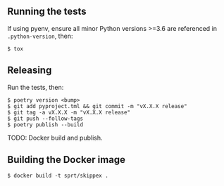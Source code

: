 ## Running the tests

If using pyenv, ensure all minor Python versions >=3.6 are referenced in
`.python-version`, then:

```console
$ tox
```

## Releasing

Run the tests, then:

```console
$ poetry version <bump>
$ git add pyproject.tml && git commit -m "vX.X.X release"
$ git tag -a vX.X.X -m "vX.X.X release"
$ git push --follow-tags
$ poetry publish --build
```

TODO: Docker build and publish.

## Building the Docker image

```console
$ docker build -t sprt/skippex .
```
